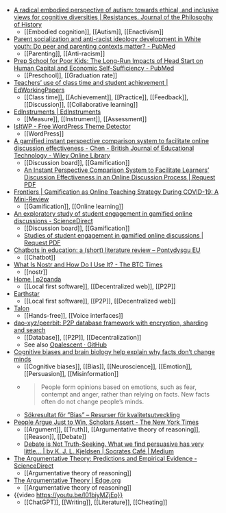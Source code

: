 - [A radical embodied perspective of autism: towards ethical, and inclusive views for cognitive diversities | Resistances. Journal of the Philosophy of History](https://resistances.religacion.com/index.php/about/article/view/101)
	- [[Embodied cognition]], [[Autism]], [[Enactivism]]
- [Parent socialization and anti-racist ideology development in White youth: Do peer and parenting contexts matter? - PubMed](https://pubmed.ncbi.nlm.nih.gov/35575149/)
	- [[Parenting]], [[Anti-racism]]
- [Prep School for Poor Kids: The Long-Run Impacts of Head Start on Human Capital and Economic Self-Sufficiency - PubMed](https://pubmed.ncbi.nlm.nih.gov/35418710/)
	- [[Preschool]], [[Graduation rate]]
- [Teachers’ use of class time and student achievement | EdWorkingPapers](https://www.edworkingpapers.com/ai22-685)
	- [[Class time]], [[Achievement]], [[Practice]], [[Feedback]], [[Discussion]], [[Collaborative learning]]
- [EdInstruments | EdInstruments](https://edinstruments.org/)
	- [[Measure]], [[Instrument]], [[Assessment]]
- [IsItWP - Free WordPress Theme Detector](https://www.isitwp.com/)
	- [[WordPress]]
- [A gamified instant perspective comparison system to facilitate online discussion effectiveness - Chen - British Journal of Educational Technology - Wiley Online Library](https://bera-journals.onlinelibrary.wiley.com/doi/10.1111/bjet.13295?af=R&utm_source=dlvr.it&utm_medium=twitter)
	- [[Discussion board]], [[Gamification]]
	- [An Instant Perspective Comparison System to Facilitate Learners’ Discussion Effectiveness in an Online Discussion Process | Request PDF](https://www.researchgate.net/publication/346112989_An_Instant_Perspective_Comparison_System_to_Facilitate_Learners'_Discussion_Effectiveness_in_an_Online_Discussion_Process)
- [Frontiers | Gamification as Online Teaching Strategy During COVID-19: A Mini-Review](https://www.frontiersin.org/articles/10.3389/fpsyg.2021.648552/full)
	- [[Gamification]], [[Online learning]]
- [An exploratory study of student engagement in gamified online discussions - ScienceDirect](https://www.sciencedirect.com/science/article/abs/pii/S036013151830040X)
	- [[Discussion board]], [[Gamification]]
	- [Studies of student engagement in gamified online discussions | Request PDF](https://www.researchgate.net/publication/317985409_Studies_of_student_engagement_in_gamified_online_discussions)
- [Chatbots in education: a (short) literature review – Pontydysgu EU](https://pontydysgu.eu/2022/12/chatbots-in-education-a-short-literature-review/)
	- [[Chatbot]]
- [What Is Nostr and How Do I Use It? - The BTC Times](https://www.btctimes.com/news/what-is-nostr-and-how-do-i-use-it)
	- [[nostr]]
- [Home | p2panda](https://p2panda.org/)
	- [[Local first software]], [[Decentralized web]], [[P2P]]
- [Earthstar](https://earthstar-project.org/)
	- [[Local first software]], [[P2P]], [[Decentralized web]]
- [Talon](https://talonvoice.com/)
	- [[Hands-free]], [[Voice interfaces]]
- [dao-xyz/peerbit: P2P database framework with encryption, sharding and search](https://github.com/dao-xyz/peerbit)
	- [[Database]], [[P2P]], [[Decentralization]]
	- See also [Opalescent · GitHub](https://github.com/opalsnt)
- [Cognitive biases and brain biology help explain why facts don’t change minds](https://theconversation.com/cognitive-biases-and-brain-biology-help-explain-why-facts-dont-change-minds-186530)
	- [[Cognitive biases]], [[Bias]], [[Neuroscience]], [[Emotion]], [[Persuasion]], [[Misinformation]]
	- >People form opinions based on emotions, such as fear, contempt and anger, rather than relying on facts. New facts often do not change people’s minds.
	- [Sökresultat för ”Bias” – Resurser för kvalitetsutveckling](https://saraslistofedresources.wordpress.com/?s=Bias)
- [People Argue Just to Win, Scholars Assert - The New York Times](https://www.nytimes.com/2011/06/15/arts/people-argue-just-to-win-scholars-assert.html)
	- [[Argument]], [[Truth]], [[Argumentative theory of reasoning]], [[Reason]], [[Debate]]
	- [Debate is Not Truth-Seeking. What we find persuasive has very little… | by K. J. L. Kjeldsen | Socrates Café | Medium](https://medium.com/socrates-cafe/debate-is-not-truth-seeking-439fb1783ed0)
- [The Argumentative Theory: Predictions and Empirical Evidence - ScienceDirect](https://www.sciencedirect.com/science/article/abs/pii/S1364661316300973)
	- [[Argumentative theory of reasoning]]
- [The Argumentative Theory | Edge.org](https://www.edge.org/conversation/hugo_mercier-the-argumentative-theory)
	- [[Argumentative theory of reasoning]]
- {{video https://youtu.be/l01biyMZjEo}}
	- [[ChatGPT]], [[Writing]], [[Literature]], [[Cheating]]